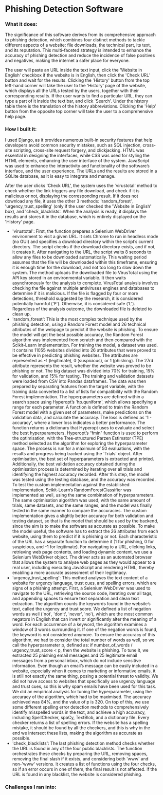 # Phishing Detection Software

### What it does:

The significance of this software derives from its comprehensive approach to phishing detection, which combines four distinct methods to tackle different aspects of a website: file downloads, the technical part, its text, and its reputation. This multi-faceted strategy is intended to enhance the accuracy of phishing detection and reduce the incidence of false positives and negatives, making the internet a safer place for everyone. 

The user will paste an URL inside the text input, click the 'Website in English' checkbox if the website is in English, then click the 'Check URL' button and wait for the results. Clicking the 'History' button from the top left-hand corner will take the user to the 'History' page of the website, which displays all the URLs tested by the users, together with their corresponding results. If the user wants to find a particular URL, they can type a part of it inside the text bar, and click 'Search'. Under the history table there is the translation of the history abbreviations. Clicking the 'Help' button from the opposite top corner will take the user to a comprehensive help page.

### How I built it:

I used Django, as it provides numerous built-in security features that help developers avoid common security mistakes, such as SQL injection, cross-site scripting, cross-site request forgery, and clickjacking. HTML was essential in designing the interfaces, while CSS was used for styling the HTML elements, enhancing the user interface of the system. JavaScript was used to enhance the interactivity and functionality of the software’s interface, and the user experience. The URLs and the results are stored in a SQLite database, as it is easy to integrate and manage.

After the user clicks 'Check URL', the system uses the 'virustotal' method to check whether the link triggers any file download, and check if it is malicious or not, displaying the corresponding result. If it does not download any file, it uses the other 3 methods: 'random_forest', 'urgency_trust_spelling' (only if the user checked the 'Website in English' box), and 'check_blacklists'. When the analysis is ready, it displays the results and stores it in the database, which is entirely displayed on the 'History' page.
- 'virustotal': First, the function prepares a Selenium WebDriver environment to visit a given URL. It sets Chrome to run in headless mode (no GUI) and specifies a download directory within the script’s current directory. The script checks if the download directory exists, and if not, it creates it. After navigating to the URL, the script waits 8 seconds to allow any files to be downloaded automatically. This waiting period assumes that the file will be downloaded within this timeframe, ensuring it is enough time for the download, and not too long to slow down the system. The method uploads the downloaded file to VirusTotal using the API key stored in an environmental variable. It then waits asynchronously for the analysis to complete. VirusTotal analysis involves checking the file against multiple antiviruses engines and databases to determine if it is malicious. If the file is flagged by four or more detections, threshold suggested by the research, it is considered potentially harmful ('P'). Otherwise, it is considered safe ('L'). Regardless of the analysis outcome, the downloaded file is deleted to clean up.
- 'random_forest': This is the most complex technique used by the phishing detection, using a Random Forest model and 26 technical attributes of the webpage to predict if the website is phishing. To ensure the model will get the best possible accuracy, the Random Forest algorithm was implemented from scratch and then compared with the Scikit-Learn implementation. For training the model, a dataset was used. It contains 11055 websites divided into 26 attributes that were proved to be effective in predicting phishing websites. The attributes are represented as -1 (legitimate), 0 (suspicious), or 1 (phishing). The 27rd attribute represents the result, whether the website was proved to be phishing or not. The big dataset was divided into 70% for training, 15% for validation, and 15% for testing. The training and validation datasets were loaded from CSV into Pandas dataframes. The data was then prepared by separating features from the target variable, with the training data converted to a list of lists for compatibility with the Random Forest implementation. The hyperparameters are defined within a search space using Hyperopt’s 'hp.quniform', which allows specifying a range for each parameter. A function is defined to train the Random Forest model with a given set of parameters, make predictions on the validation data, and calculate the accuracy. The loss is defined as '1 - accuracy', where a lower loss indicates a better performance. The function returns a dictionary that Hyperopt uses to evaluate and select the best hyperparameters. Hyperopt’s “fmin” function is used to perform the optimisation, with the Tree-structured Parzen Estimator (TPE) method selected as the algorithm for exploring the hyperparameter space. The process is run for a maximum of 50 evaluations, with the results and progress being tracked using the 'Trials' object. After optimisation, the best set of hyperparameters is extracted and printed. Additionally, the best validation accuracy obtained during the optimisation process is determined by iterating over all trials and identifying the highest accuracy recorded. After this step, the model was tested using the testing database, and the accuracy was recorded. To test the custom implementation against the established implementation, Scikit-Learn’s RandomForestClassifier was implemented as well, using the same combination of hyperparameters. The same optimisation algorithm was used, with the same amount of trials, same datasets, and the same ranges, and the model was finally tested in the same manner to compare the accuracies. The custom implementation gives a slightly better accuracy for both validation and testing dataset, so that is the model that should be used by the backend, since the aim is to make the software as accurate as possible. To make the model useful, the software has to extract the 26 attributes from each website, using them to predict if it is phishing or not. Each characteristic of the URL has a separate function to determine it (1 for phishing, 0 for suspicious, and -1 for legitimate). For navigating to a URL, clicking links, retrieving web page contents, and loading dynamic content, we use a Selenium WebDriver object. The driver acts as an automated browser that allows the system to analyse web pages as they would appear to a real user, including executing JavaScript and rendering HTML, thereby enabling a more accurate assessment of their legitimacy.
- 'urgency_trust_spelling': This method analyses the text content of a website for urgency language, trust cues, and spelling errors, which are signs of a phishing attempt. First, a Selenium WebDriver was used to navigate to the URL, retrieving the source code, iterating over all tags, and appending spaces to ensure text separation and clean text extraction. The algorithm counts the keywords found in the website’s text, called the urgency and trust score. We defined a list of negation words as well ('not', 'don’t', 'never', 'no'), which are the most common negators in English that can invert or significantly alter the meaning of a word. For each occurrence of a keyword, the algorithm examines a window of 3 words surrounding it. If one of the negation words is found, the keyword is not considered anymore. To ensure the accuracy of this algorithm, we had to consider the total number of words as well, so we call the hyperparameter p, defined as: if number_of_words / urgency_trust_score < p, then the website is phishing. To tune it, we extracted 25 phishing email messages and 25 legitimate email messages from a personal inbox, which do not include sensitive information. Even though an email’s message can be easily included in a website, especially when it comes to marketing or informative emails, it is still not exactly the same thing, posing a potential threat to validity. We did not have access to websites that specifically use urgency language and trust cues, so this is why spam emails have been used for this task. We did an empirical analysis for tuning the hyperparameter, using the accuracy of the algorithm, which had to be maximised. The accuracy achieved was 84%, and the value of p is 320. On top of this, we use some different spelling error detection methods to comprehensively identify misspelled words in the text, and achieve a high accuracy, including SpellChecker, spaCy, TextBlob, and a dictionary file. Every checker returns a list of spelling errors. If the website has a spelling mistake, it should be found by all the checkers, and this is why in the end we intersect these lists, making the algorithm as accurate as possible.
- 'check_blacklists': The last phishing detection method checks whether the URL is found in any of the four public blacklists. The function orchestrates these checks by preparing the URL, removing spaces, removing the final slash if it exists, and considering both 'www' and non-'www' versions. It creates a list of functions using the four checks, so if an error occurs in one of them, the final result is not affected. If the URL is found in any blacklist, the website is considered phishing.

### Challenges I ran into:
